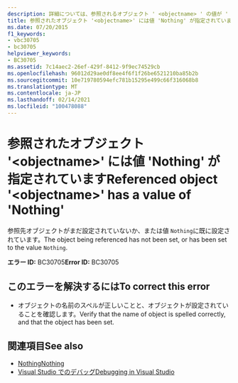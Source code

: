 ```yaml
---
description: 詳細については、参照されるオブジェクト ' <objectname> ' の値が ' Nothing ' であることを確認してください。
title: 参照されたオブジェクト '<objectname>' には値 'Nothing' が指定されています
ms.date: 07/20/2015
f1_keywords:
- vbc30705
- bc30705
helpviewer_keywords:
- BC30705
ms.assetid: 7c14aec2-26ef-429f-8412-9f9ec74529cb
ms.openlocfilehash: 96012d29ae0df8ee4f6f1f26be6521210ba85b2b
ms.sourcegitcommit: 10e719780594efc781b15295e499c66f316068b8
ms.translationtype: MT
ms.contentlocale: ja-JP
ms.lasthandoff: 02/14/2021
ms.locfileid: "100478088"
---
```

# <a name="referenced-object-objectname-has-a-value-of-nothing"></a><span data-ttu-id="932d2-103">参照されたオブジェクト '\<objectname>' には値 'Nothing' が指定されています</span><span class="sxs-lookup"><span data-stu-id="932d2-103">Referenced object '\<objectname>' has a value of 'Nothing'</span></span>

<span data-ttu-id="932d2-104">参照先オブジェクトがまだ設定されていないか、または値 `Nothing`に既に設定されています。</span><span class="sxs-lookup"><span data-stu-id="932d2-104">The object being referenced has not been set, or has been set to the value `Nothing`.</span></span>  
  
 <span data-ttu-id="932d2-105">**エラー ID:** BC30705</span><span class="sxs-lookup"><span data-stu-id="932d2-105">**Error ID:** BC30705</span></span>  
  
## <a name="to-correct-this-error"></a><span data-ttu-id="932d2-106">このエラーを解決するには</span><span class="sxs-lookup"><span data-stu-id="932d2-106">To correct this error</span></span>  
  
- <span data-ttu-id="932d2-107">オブジェクトの名前のスペルが正しいことと、オブジェクトが設定されていることを確認します。</span><span class="sxs-lookup"><span data-stu-id="932d2-107">Verify that the name of object is spelled correctly, and that the object has been set.</span></span>  
  
## <a name="see-also"></a><span data-ttu-id="932d2-108">関連項目</span><span class="sxs-lookup"><span data-stu-id="932d2-108">See also</span></span>

- [<span data-ttu-id="932d2-109">Nothing</span><span class="sxs-lookup"><span data-stu-id="932d2-109">Nothing</span></span>](../language-reference/nothing.md)
- [<span data-ttu-id="932d2-110">Visual Studio でのデバッグ</span><span class="sxs-lookup"><span data-stu-id="932d2-110">Debugging in Visual Studio</span></span>](/visualstudio/debugger/debugger-feature-tour)
